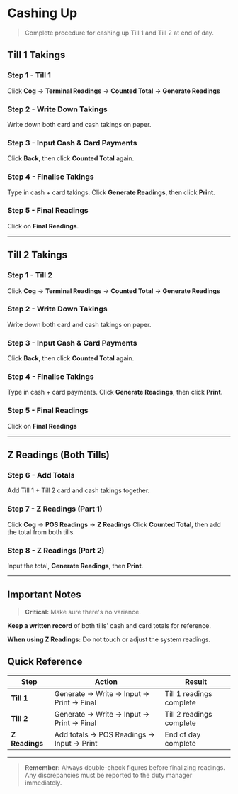 # Cashing Up

> Complete procedure for cashing up Till 1 and Till 2 at end of day.

## Till 1 Takings

### Step 1 - Till 1
Click **Cog** → **Terminal Readings** → **Counted Total** → **Generate Readings**

### Step 2 - Write Down Takings
Write down both card and cash takings on paper.

### Step 3 - Input Cash & Card Payments
Click **Back**, then click **Counted Total** again.

### Step 4 - Finalise Takings
Type in cash + card takings.
Click **Generate Readings**, then click **Print**.

### Step 5 - Final Readings
Click on **Final Readings**.

---

## Till 2 Takings

### Step 1 - Till 2
Click **Cog** → **Terminal Readings** → **Counted Total** → **Generate Readings**

### Step 2 - Write Down Takings
Write down both card and cash takings on paper.

### Step 3 - Input Cash & Card Payments
Click **Back**, then click **Counted Total** again.

### Step 4 - Finalise Takings
Type in cash + card payments.
Click **Generate Readings**, then click **Print**.

### Step 5 - Final Readings
Click on **Final Readings**

---

## Z Readings (Both Tills)

### Step 6 - Add Totals
Add Till 1 + Till 2 card and cash takings together.

### Step 7 - Z Readings (Part 1)
Click **Cog** → **POS Readings** → **Z Readings**
Click **Counted Total**, then add the total from both tills.

### Step 8 - Z Readings (Part 2)
Input the total, **Generate Readings**, then **Print**.

---

## Important Notes

> **Critical:** Make sure there's no variance.

**Keep a written record** of both tills' cash and card totals for reference.

**When using Z Readings:** Do not touch or adjust the system readings.

## Quick Reference

| Step | Action | Result |
|------|--------|---------|
| **Till 1** | Generate → Write → Input → Print → Final | Till 1 readings complete |
| **Till 2** | Generate → Write → Input → Print → Final | Till 2 readings complete |
| **Z Readings** | Add totals → POS Readings → Input → Print | End of day complete |

---

> **Remember:** Always double-check figures before finalizing readings. Any discrepancies must be reported to the duty manager immediately.
